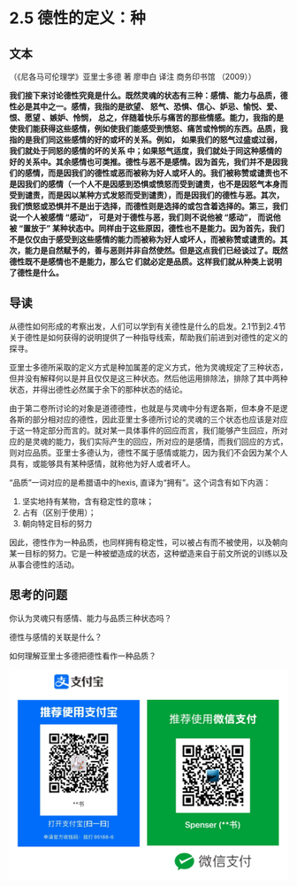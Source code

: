 # 2.5 德性的定义：种

## 文本

（《尼各马可伦理学》亚里士多德 著 廖申白 译注 商务印书馆 （2009））

**我们接下来讨论德性究竟是什么。既然灵魂的状态有三种：感情、能力与品质，德性必是其中之一。感情，我指的是欲望、 怒气、恐惧、信心、妒忌、愉悦、爱、恨、愿望 、嫉妒、怜悯， 总之，伴随着快乐与痛苦的那些情感。能力，我指的是使我们能获得这些感情，例如使我们能感受到愤怒、痛苦或怜悯的东西。品质，我指的是我们同这些感情的好的或坏的关系。例如， 如果我们的怒气过盛或过弱，我们就处于同怒的感情的坏的关系 中；如果怒气适度，我们就处于同这种感情的好的关系中。其余感情也可类推。德性与恶不是感情。因为首先，我们并不是因我们的感情，而是因我们的德性或恶而被称为好人或坏人的。我们被称赞或谴责也不是因我们的感情（一个人不是因感到恐惧或愤怒而受到谴责，也不是因怒气本身而受到谴责，而是因以某种方式发怒而受到谴责），而是因我们的德性与恶。其次，我们愤怒或恐惧并不是出于选择，而德性则是选择的或包含着选择的。第三，我们说一个人被感情 “感动”， 可是对于德性与恶，我们则不说他被 “感动”， 而说他被 “置放于” 某种状态中。同样由于这些原因，德性也不是能力。因为首先，我们不是仅仅由于感受到这些感情的能力而被称为好人或坏人，而被称赞或谴责的。其次，能力是自然赋予的，善与恶则并非自然使然。但是这点我们已经谈过了。既然德性既不是感情也不是能力，那么它 们就必定是品质。这样我们就从种类上说明了德性是什么。**

## 导读

从德性如何形成的考察出发，人们可以学到有关德性是什么的启发。2.1节到2.4节关于德性是如何获得的说明提供了一种指导线索，帮助我们前进到对德性的定义的探寻。

亚里士多德所采取的定义方式是种加属差的定义方式，他为灵魂规定了三种状态，但并没有解释何以是并且仅仅是这三种状态。然后他运用排除法，排除了其中两种状态，并得出德性必然属于余下的那种状态的结论。

由于第二卷所讨论的对象是道德德性，也就是与灵魂中分有逻各斯，但本身不是逻各斯的部分相对应的德性，因此亚里士多德所讨论的灵魂的三个状态也应该是对应于这一特定部分而言的。就对某一具体事件的回应而言，我们能够产生回应，所对应的是灵魂的能力，我们实际产生的回应，所对应的是感情，而我们回应的方式，则对应品质。亚里士多德认为，德性不属于感情或能力，因为我们不会因为某个人具有，或能够具有某种感情，就称他为好人或者坏人。

“品质”一词对应的是希腊语中的hexis, 直译为“拥有”。这个词含有如下内涵：

1. 坚实地持有某物，含有稳定性的意味；
2. 占有（区别于使用）；
3. 朝向特定目标的努力

因此，德性作为一种品质，也同样拥有稳定性，可以被占有而不被使用，以及朝向某一目标的努力。它是一种被塑造成的状态，这种塑造来自于前文所说的训练以及从事合德性的活动。

## 思考的问题

你认为灵魂只有感情、能力与品质三种状态吗？

德性与感情的关联是什么？

如何理解亚里士多德把德性看作一种品质？

![](../.gitbook/assets/qr.png)

